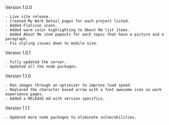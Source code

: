 Version 1.0.0

    - Live site release.
    - Created My Work Detail pages for each project listed. 
    - Added Flaticon icons.
    - Added warm color highlighting to About Me list items.
    - Added About Me item popouts for each topic that have a picture and a paragraph.
    - Fix styling issues down to mobile size.

Version 1.0.1

    - Fully updated the server.
    - Updated all the node packages.

Version 1.1.0

    - Ran images through an optimizer to improve load speed.
    - Replaced the character based arrow with a font awesome icon on work experience pages.
    - Added a RELEASE.md with version specifics.

Version 1.1.1

    - Updated more node packages to eliminate vulnerabilities.